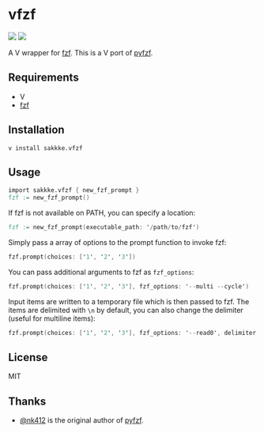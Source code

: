 # vfzf
[![](https://img.shields.io/github/license/sakkke/vfzf?style=for-the-badge)](https://github.com/sakkke/vfzf/blob/main/LICENSE)
[![](https://img.shields.io/badge/VPM-sakkke.vfzf-5D87BF?style=for-the-badge)](https://vpm.vlang.io/mod/sakkke.vfzf)

A V wrapper for [fzf].
This is a V port of [pyfzf].

## Requirements

- V
- [fzf]

## Installation

```shell
v install sakkke.vfzf
```

## Usage

```v
import sakkke.vfzf { new_fzf_prompt }
fzf := new_fzf_prompt()
```

If fzf is not available on PATH, you can specify a location:

```v
fzf := new_fzf_prompt(executable_path: '/path/to/fzf')
```

Simply pass a array of options to the prompt function to invoke fzf:

```v
fzf.prompt(choices: ['1', '2', '3'])
```

You can pass additional arguments to fzf as `fzf_options`:

```v
fzf.prompt(choices: ['1', '2', '3'], fzf_options: '--multi --cycle')
```

Input items are written to a temporary file which is then passed to fzf. The items are delimited with `\n` by default, you can also change the delimiter (useful for multiline items):

```v
fzf.prompt(choices: ['1', '2', '3'], fzf_options: '--read0', delimiter: '\0')
```

## License

MIT

## Thanks

- [@nk412](https://github.com/nk412) is the original author of [pyfzf].

[fzf]: https://github.com/junegunn/fzf
[pyfzf]: https://github.com/nk412/pyfzf

